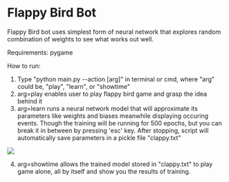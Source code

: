 # Flappy Bird Bot

Flappy Bird bot uses simplest form of neural network that explores random combination of weights to see what works out well.

Requirements: pygame

How to run:
1. Type "python main.py --action [arg]" in terminal or cmd, where "arg" could be, "play", "learn", or "showtime"
2. arg=play enables user to play flappy bird game and grasp the idea behind it
3. arg=learn runs a neural network model that will approximate its parameters like weights and biases meanwhile displaying occuring events. Though the training will be running for 500 epochs, but you can break it in between by pressing 'esc' key. After stopping, script will automatically save parameters in a pickle file "clappy.txt"

![](https://github.com/gul-dan-van/flappy-bird/blob/main/img/flappy-bird.gif)

4. arg=showtime allows the trained model stored in "clappy.txt" to play game alone, all by itself and show you the results of training.
